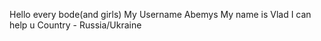 Hello every bode(and girls) 
My Username Abemys 
My name is Vlad
I can help u
Country - Russia/Ukraine
